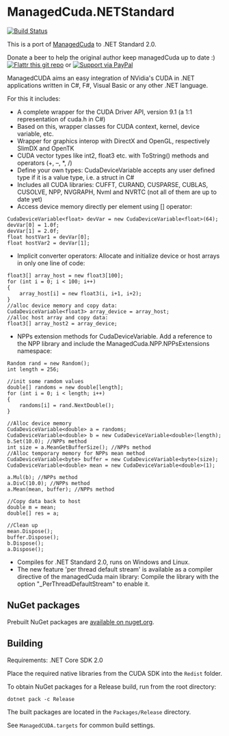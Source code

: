 # ManagedCuda.NETStandard

[![Build Status](https://travis-ci.org/surban/managedCuda.svg?branch=v9.1)](https://travis-ci.org/surban/managedCuda)

This is a port of [ManagedCuda](https://kunzmi.github.io/managedCuda/) to .NET Standard 2.0.

Donate a beer to help the original author keep managedCuda up to date :)
[![Flattr this git repo](http://api.flattr.com/button/flattr-badge-large.png)](https://flattr.com/submit/auto?user_id=kunzmi&url=https://github.com/kunzmi/managedCuda&title=managedCuda&language=&tags=github&category=software)
or
[![Support via PayPal](https://www.paypalobjects.com/en_GB/i/btn/btn_donate_SM.gif)](https://www.paypal.me/kunzmi/)

ManagedCUDA aims an easy integration of NVidia's CUDA in .NET applications written in C#, F#, Visual Basic or any other .NET language.

For this it includes:
- A complete wrapper for the  CUDA Driver API, version 9.1 (a 1:1 representation of cuda.h in C#) 
- Based on this, wrapper classes for CUDA context, kernel, device variable, etc. 
- Wrapper for graphics interop with DirectX and OpenGL, respectively SlimDX and OpenTK 
- CUDA vector types like int2, float3 etc. with ToString() methods and operators (+, –, *, /) 
- Define your own types: CudaDeviceVariable accepts any user defined type if it is a value type, i.e. a struct in C# 
- Includes all CUDA libraries: CUFFT, CURAND, CUSPARSE, CUBLAS, CUSOLVE, NPP, NVGRAPH, Nvml and NVRTC (not all of them are up to date yet)
- Access device memory directly per element using [] operator:
```
CudaDeviceVariable<float> devVar = new CudaDeviceVariable<float>(64);
devVar[0] = 1.0f;
devVar[1] = 2.0f;
float hostVar1 = devVar[0];
float hostVar2 = devVar[1];
```
- Implicit converter operators: Allocate and initialize device or host arrays in only one line of code: 
```
float3[] array_host = new float3[100];
for (int i = 0; i < 100; i++)
{
	array_host[i] = new float3(i, i+1, i+2);
}
//alloc device memory and copy data:
CudaDeviceVariable<float3> array_device = array_host;
//alloc host array and copy data: 
float3[] array_host2 = array_device; 
```
- NPPs extension methods for CudaDeviceVariable. Add a reference to the NPP library and include the ManagedCuda.NPP.NPPsExtensions namespace: 
```
Random rand = new Random();
int length = 256;

//init some ramdom values
double[] randoms = new double[length];
for (int i = 0; i < length; i++)
{
	randoms[i] = rand.NextDouble();
}

//Alloc device memory
CudaDeviceVariable<double> a = randoms;
CudaDeviceVariable<double> b = new CudaDeviceVariable<double>(length);
b.Set(10.0); //NPPs method
int size = a.MeanGetBufferSize(); //NPPs method
//Alloc temporary memory for NPPs mean method
CudaDeviceVariable<byte> buffer = new CudaDeviceVariable<byte>(size);
CudaDeviceVariable<double> mean = new CudaDeviceVariable<double>(1);

a.Mul(b); //NPPs method
a.DivC(10.0); //NPPs method
a.Mean(mean, buffer); //NPPs method

//Copy data back to host
double m = mean;
double[] res = a;

//Clean up
mean.Dispose();
buffer.Dispose();
b.Dispose();
a.Dispose();
```
- Compiles for .NET Standard 2.0, runs on Windows and Linux. 
- The new feature 'per thread default stream' is available as a compiler directive of the managedCuda main library: Compile the library with the option "_PerThreadDefaultStream" to enable it.

## NuGet packages

Prebuilt NuGet packages are [available on nuget.org](https://www.nuget.org/packages?q=ManagedCuda+NETStandard).

## Building

Requirements: .NET Core SDK 2.0

Place the required native libraries from the CUDA SDK into the `Redist` folder.

To obtain NuGet packages for a Release build, run from the root directory:

```dotnet pack -c Release```

The built packages are located in the ```Packages/Release``` directory.

See ```ManagedCUDA.targets``` for common build settings.
